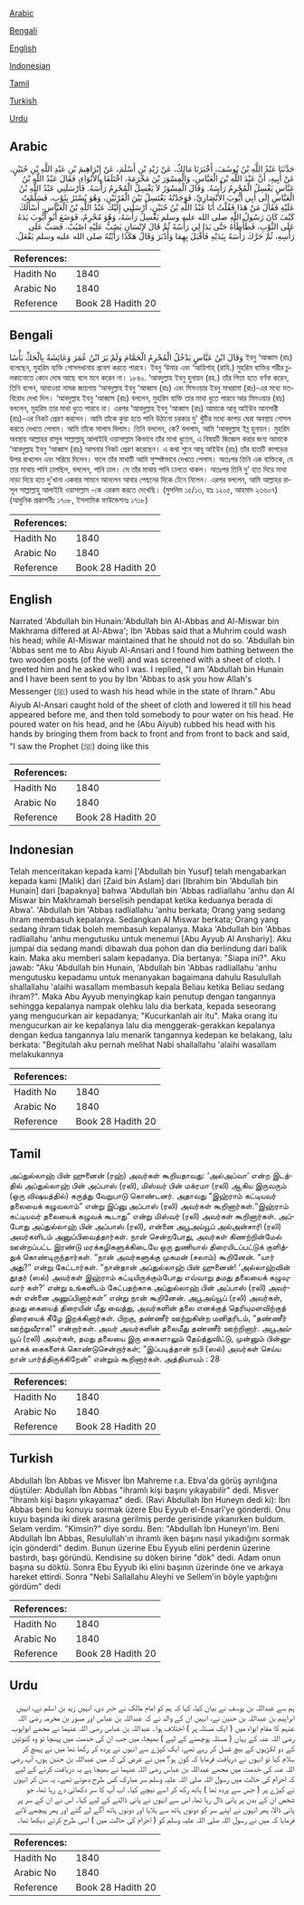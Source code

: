 [Arabic](#arabic)

[Bengali](#bengali)

[English](#english)

[Indonesian](#indonesian)

[Tamil](#tamil)

[Turkish](#turkish)

[Urdu](#urdu)

## Arabic


<div dir="rtl" lang="ar" style={{fontSize:'larger',backgroundColor:'#f8f9fa',padding:20}}>
حَدَّثَنَا عَبْدُ اللَّهِ بْنُ يُوسُفَ، أَخْبَرَنَا مَالِكٌ، عَنْ زَيْدِ بْنِ أَسْلَمَ، عَنْ إِبْرَاهِيمَ بْنِ عَبْدِ اللَّهِ بْنِ حُنَيْنٍ، عَنْ أَبِيهِ، أَنَّ عَبْدَ اللَّهِ بْنَ الْعَبَّاسِ، وَالْمِسْوَرَ بْنَ مَخْرَمَةَ، اخْتَلَفَا بِالأَبْوَاءِ، فَقَالَ عَبْدُ اللَّهِ بْنُ عَبَّاسٍ يَغْسِلُ الْمُحْرِمُ رَأْسَهُ‏.‏ وَقَالَ الْمِسْوَرُ لاَ يَغْسِلُ الْمُحْرِمُ رَأْسَهُ‏.‏ فَأَرْسَلَنِي عَبْدُ اللَّهِ بْنُ الْعَبَّاسِ إِلَى أَبِي أَيُّوبَ الأَنْصَارِيِّ، فَوَجَدْتُهُ يَغْتَسِلُ بَيْنَ الْقَرْنَيْنِ، وَهُوَ يُسْتَرُ بِثَوْبٍ، فَسَلَّمْتُ عَلَيْهِ فَقَالَ مَنْ هَذَا فَقُلْتُ أَنَا عَبْدُ اللَّهِ بْنُ حُنَيْنٍ، أَرْسَلَنِي إِلَيْكَ عَبْدُ اللَّهِ بْنُ الْعَبَّاسِ، أَسْأَلُكَ كَيْفَ كَانَ رَسُولُ اللَّهِ صلى الله عليه وسلم يَغْسِلُ رَأْسَهُ، وَهُوَ مُحْرِمٌ، فَوَضَعَ أَبُو أَيُّوبَ يَدَهُ عَلَى الثَّوْبِ، فَطَأْطَأَهُ حَتَّى بَدَا لِي رَأْسُهُ ثُمَّ قَالَ لإِنْسَانٍ يَصُبُّ عَلَيْهِ اصْبُبْ‏.‏ فَصَبَّ عَلَى رَأْسِهِ، ثُمَّ حَرَّكَ رَأْسَهُ بِيَدَيْهِ فَأَقْبَلَ بِهِمَا وَأَدْبَرَ وَقَالَ هَكَذَا رَأَيْتُهُ صلى الله عليه وسلم يَفْعَلُ‏.‏
</div>
<div style={{backgroundColor:'#f8f9fa',padding:20, marginBottom: 10}}><table> <thead> <tr> <th>References:</th> <th></th> </tr> </thead> <tbody><tr><td>Hadith No</td><td>1840</td></tr><tr><td>Arabic No</td><td>1840</td></tr><tr><td>Reference</td><td>Book 28 Hadith 20</td></tr></tbody></table></div>

## Bengali


<div dir="ltr" lang="bn" style={{fontSize:'larger',backgroundColor:'#f8f9fa',padding:20}}>
وَقَالَ ابْنُ عَبَّاسٍ يَدْخُلُ الْمُحْرِمُ الْحَمَّامَ وَلَمْ يَرَ ابْنُ عُمَرَ وَعَائِشَةُ بِالْحَكِّ بَأْسًا ইবনু ‘আব্বাস (রাঃ) বলেছেন, মুহরিম ব্যক্তি গোসলখানায় প্রবেশ করতে পারবে। ইবনু ‘উমার এবং ‘আয়িশাহ্ (রাযি.) মুহরিম ব্যক্তির শরীর চুলকানোতে কোন দোষ আছে বলে মনে করেন না। ১৮৪০. ‘আবদুল্লাহ ইবনু হুনায়ন (রহ.) তাঁর পিতা হতে বর্ণনা করেন, তিনি বলেন, আবাওয়া নামক জায়গায় ‘আবদুল্লাহ ইবনু ‘আব্বাস (রাঃ) এবং মিসওয়ার ইবনু মাখরামা (রাঃ)-এর মধ্যে মতবিরোধ দেখা দিল। ‘আবদুল্লাহ ইবনু ‘আব্বাস (রাঃ) বললেন, মুহরিম ব্যক্তি তার মাথা ধুতে পারবে আর মিসওয়ার (রাঃ) বললেন, মুহরিম তার মাথা ধুতে পারবে না। এরপর ‘আবদুল্লাহ ইবনু ‘আব্বাস (রাঃ) আমাকে আবূ আইউব আনসারী (রাঃ)-এর নিকট প্রেরণ করলেন। আমি তাঁকে কুয়া হতে পানি উঠানো চরকার দু’ খুঁটির মধ্যে কাপড় ঘেরা অবস্থায় গোসল করতে দেখতে পেলাম। আমি তাঁকে সালাম দিলাম। তিনি বললেন, কে? বললাম, আমি ‘আবদুল্লাহ ইব্ন হুনায়ন। মুহরিম অবস্থায় আল্লাহর রাসূল সাল্লাল্লাহু আলাইহি ওয়াসাল্লাম কিভাবে তাঁর মাথা ধুতেন, এ বিষয়টি জিজ্ঞেস করার জন্য আমাকে ‘আবদুল্লাহ ইবনু ‘আব্বাস (রাঃ) আপনার নিকট প্রেরণ করেছেন। এ কথা শুনে আবূ আইউব (রাঃ) তাঁর হাতটি কাপড়ের উপর রাখলেন এবং সরিয়ে দিলেন। ফলে তাঁর মাথাটি আমি সুস্পষ্টভাবে দেখতে পেলাম। অতঃপর তিনি এক ব্যক্তিকে, যে তার মাথায় পানি ঢালছিল, বললেন, পানি ঢাল। সে তাঁর মাথায় পানি ঢালতে থাকল। অতঃপর তিনি দু’ হাত দিয়ে মাথা নাড়া দিয়ে হাত দু’খানা একবার সামনে আনলেন আবার পেছনের দিকে টেনে নিলেন। এরপর বললেন, আমি আল্লাহর রাসূল সাল্লাল্লাহু আলাইহি ওয়াসাল্লাম -কে এরকম করতে দেখেছি। (মুসলিম ১৫/১৩, হাঃ ১২০৫, আহমাদ ২৩৬০৭) (আধুনিক প্রকাশনীঃ ১৭০৮, ইসলামিক ফাউন্ডেশনঃ ১৭১৮)
</div>
<div style={{backgroundColor:'#f8f9fa',padding:20, marginBottom: 10}}><table> <thead> <tr> <th>References:</th> <th></th> </tr> </thead> <tbody><tr><td>Hadith No</td><td>1840</td></tr><tr><td>Arabic No</td><td>1840</td></tr><tr><td>Reference</td><td>Book 28 Hadith 20</td></tr></tbody></table></div>

## English


<div dir="ltr" lang="en" style={{fontSize:'larger',backgroundColor:'#f8f9fa',padding:20}}>
Narrated 'Abdullah bin Hunain:'Abdullah bin Al-Abbas and Al-Miswar bin Makhrama differed at Al-Abwa'; Ibn 'Abbas said that a Muhrim could wash his head; while Al-Miswar maintained that he should not do so. 'Abdullah bin 'Abbas sent me to Abu Aiyub Al-Ansari and I found him bathing between the two wooden posts (of the well) and was screened with a sheet of cloth. I greeted him and he asked who I was. I replied, "I am 'Abdullah bin Hunain and I have been sent to you by Ibn 'Abbas to ask you how Allah's Messenger (ﷺ) used to wash his head while in the state of lhram." Abu Aiyub Al-Ansari caught hold of the sheet of cloth and lowered it till his head appeared before me, and then told somebody to pour water on his head. He poured water on his head, and he (Abu Aiyub) rubbed his head with his hands by bringing them from back to front and from front to back and said, "I saw the Prophet (ﷺ) doing like this
</div>
<div style={{backgroundColor:'#f8f9fa',padding:20, marginBottom: 10}}><table> <thead> <tr> <th>References:</th> <th></th> </tr> </thead> <tbody><tr><td>Hadith No</td><td>1840</td></tr><tr><td>Arabic No</td><td>1840</td></tr><tr><td>Reference</td><td>Book 28 Hadith 20</td></tr></tbody></table></div>

## Indonesian


<div dir="ltr" lang="id" style={{fontSize:'larger',backgroundColor:'#f8f9fa',padding:20}}>
Telah menceritakan kepada kami ['Abdullah bin Yusuf] telah mengabarkan kepada kami [Malik] dari [Zaid bin Aslam] dari [Ibrahim bin 'Abdullah bin Hunain] dari [bapaknya] bahwa 'Abdullah bin 'Abbas radliallahu 'anhu dan Al Miswar bin Makhramah berselisih pendapat ketika keduanya berada di Abwa'. 'Abdullah bin 'Abbas radliallahu 'anhu berkata; Orang yang sedang ihram membasuh kepalanya. Sedangkan Al Miswar berkata; Orang yang sedang ihram tidak boleh membasuh kepalanya. Maka 'Abdullah bin 'Abbas radliallahu 'anhu mengutusku untuk menemui [Abu Ayyub Al Anshariy]. Aku jumpai dia sedang mandi dibawah dua pohon dan dia berlindung dari balik kain. Maka aku memberi salam kepadanya. Dia bertanya: "Siapa ini?". Aku jawab: "Aku 'Abdullah bin Hunain, 'Abdullah bin 'Abbas radliallahu 'anhu mengutusku kepadamu untuk menanyakan bagaimana dahulu Rasulullah shallallahu 'alaihi wasallam membasuh kepala Beliau ketika Beliau sedang ihram?". Maka Abu Ayyub menyingkap kain penutup dengan tangannya sehingga kepalanya nampak olehku lalu dia berkata, kepada seseorang yang mengucurkan air kepadanya; "Kucurkanlah air itu". Maka orang itu mengucurkan air ke kepalanya lalu dia menggerak-gerakkan kepalanya dengan kedua tangannya lalu menarik tangannya kedepan ke belakang, lalu berkata: "Begitulah aku pernah melihat Nabi shallallahu 'alaihi wasallam melakukannya
</div>
<div style={{backgroundColor:'#f8f9fa',padding:20, marginBottom: 10}}><table> <thead> <tr> <th>References:</th> <th></th> </tr> </thead> <tbody><tr><td>Hadith No</td><td>1840</td></tr><tr><td>Arabic No</td><td>1840</td></tr><tr><td>Reference</td><td>Book 28 Hadith 20</td></tr></tbody></table></div>

## Tamil


<div dir="ltr" lang="ta" style={{fontSize:'larger',backgroundColor:'#f8f9fa',padding:20}}>
அப்துல்லாஹ் பின் ஹுனைன் (ரஹ்) அவர்கள் கூறியதாவது: ‘அல்அப்வா’ என்ற இடத்தில் அப்துல்லாஹ் பின் அப்பாஸ் (ரலி), மிஸ்வர் பின் மக்ரமா (ரலி) ஆகிய இருவரும் (ஒரு விஷயத்தில்) கருத்து வேறுபாடு கொண்டனர். அதாவது “இஹ்ராம் கட்டியவர் தலையைக் கழுவலாம்” என்று இப்னு அப்பாஸ் (ரலி) அவர்கள் கூறினார்கள்.“இஹ்ராம் கட்டியவர் தலையைக் கழுவக் கூடாது” என்று மிஸ்வர் (ரலி) அவர்கள் கூறினார்கள். அப்போது அப்துல்லாஹ் பின் அப்பாஸ் (ரலி), என்னை அபூஅய்யூப் அல்அன்சாரி (ரலி) அவர்களிடம் அனுப்பிவைத்தார்கள். நான் சென்றபோது, அவர்கள் கிணற்றின்மேல் ஊன்றப்பட்ட இரண்டு மரக்கழிகளுக்கிடையே ஒரு துணியால் திரையிடப்பட்டுக் குளித்துக் கொண்டிருந்தார்கள். “நான் அவர்களுக்கு முகமன் (சலாம்) கூறினேன். “யார் அது?” என்று கேட்டார்கள். “நான்தான் அப்துல்லாஹ் பின் ஹுனைன்! ‘அல்லாஹ்வின் தூதர் (ஸல்) அவர்கள் இஹ்ராம் கட்டியிருக்கும்போது எவ்வாறு தமது தலையைக் கழுவுவார் கள்?’ என்று உங்களிடம் கேட்பதற்காக அப்துல்லாஹ் பின் அப்பாஸ் (ரலி) அவர்கள் என்னை அனுப்பினார்கள்” என்று நான் கூறினேன். அபூஅய்யூப் (ரலி) அவர்கள், தமது கையைத் திரையின் மீது வைத்து, அவர்களின் தலை எனக்குத் தெரியுமளவிற்குத் திரையைக் கீழே இறக்கினார்கள். பிறகு, தண்ணீர் ஊற்றுகின்ற மனிதரிடம், “தண்ணீர் ஊற்றுவீராக!” என்றார்கள். அவர் அவர்களின் தலைமீது தண்ணீர் ஊற்றினார். அபூஅய்யூப் (ரலி) அவர்கள், தமது தலையை இரு கைகளாலும் தேய்த்துவிட்டு, முன்னும் பின்னுமாகக் கைகளைக் கொண்டுசென்றார்கள்; “இப்படித்தான் நபி (ஸல்) அவர்கள் செய்ய நான் பார்த்திருக்கிறேன்” என்றும் கூறினார்கள். அத்தியாயம் : 28
</div>
<div style={{backgroundColor:'#f8f9fa',padding:20, marginBottom: 10}}><table> <thead> <tr> <th>References:</th> <th></th> </tr> </thead> <tbody><tr><td>Hadith No</td><td>1840</td></tr><tr><td>Arabic No</td><td>1840</td></tr><tr><td>Reference</td><td>Book 28 Hadith 20</td></tr></tbody></table></div>

## Turkish


<div dir="ltr" lang="tr" style={{fontSize:'larger',backgroundColor:'#f8f9fa',padding:20}}>
Abdullah İbn Abbas ve Misver İbn Mahreme r.a. Ebva'da görüş ayrılığına düştüler: Abdullah İbn Abbas "ihramlı kişi başını yıkayabilir" dedi. Misver "İhramlı kişi başını yıkayamaz" dedi. (Ravi Abdullah İbn Huneyn dedi ki): İbn Abbas beni bu konuyu sormak üzere Ebu Eyyub el-Ensarî'ye gönderdi. Onu kuyu başında iki direk arasına gerilmiş perde gerisinde yıkanırken buldum. Selam verdim. "Kimsin?" diye sordu. Ben: "Abdullah İbn Huneyn'im. Beni Abdullah İbn Abbas, Resulullah'ın ihramlı iken başını nasıl yıkadığını sormak için gönderdi" dedim. Bunun üzerine Ebu Eyyub elini perdenin üzerine bastırdı, başı göründü. Kendisine su döken birine "dök" dedi. Adam onun başına su döktü. Sonra Ebu Eyyub iki elini başının üzerinde öne ve arkaya hareket ettirdi. Sonra "Nebi Sallallahu Aleyhi ve Sellem'in böyle yaptığını gördüm" dedi
</div>
<div style={{backgroundColor:'#f8f9fa',padding:20, marginBottom: 10}}><table> <thead> <tr> <th>References:</th> <th></th> </tr> </thead> <tbody><tr><td>Hadith No</td><td>1840</td></tr><tr><td>Arabic No</td><td>1840</td></tr><tr><td>Reference</td><td>Book 28 Hadith 20</td></tr></tbody></table></div>

## Urdu


<div dir="rtl" lang="ur" style={{fontSize:'larger',backgroundColor:'#f8f9fa',padding:20}}>
ہم سے عبداللہ بن یوسف نے بیان کیا، کہا کہ ہم کو امام مالک نے خبر دی، انہیں زید بن اسلم نے، انہیں ابراہیم بن عبداللہ بن حنین نے، انہیں ان کے والد نے کہ عبداللہ بن عباس اور مسور بن مخرمہ رضی اللہ عنہم کا مقام ابواء میں ( ایک مسئلہ پر ) اختلاف ہوا۔ عبداللہ بن عباس رضی اللہ عنہما نے مجھے ابوایوب رضی اللہ عنہ کے یہاں ( مسئلہ پوچھنے کے لیے ) بھیجا، میں جب ان کی خدمت میں پہنچا تو وہ کنوئیں کے دو لکڑیوں کے بیچ غسل کر رہے تھے، ایک کپڑے سے انہوں نے پردہ کر رکھا تھا میں نے پہنچ کر سلام کیا تو انہوں نے دریافت فرمایا کہ کون ہو؟ میں نے عرض کی کہ میں عبداللہ بن حنین ہوں، آپ رضی اللہ عنہ کی خدمت میں مجھے عبداللہ بن عباس رضی اللہ عنہما نے بھیجا ہے یہ دریافت کرنے کے لیے کہ احرام کی حالت میں رسول اللہ صلی اللہ علیہ وسلم سر مبارک کس طرح دھوتے تھے۔ یہ سن کر انہوں نے کپڑے پر ( جس سے پردہ تھا ) ہاتھ رکھ کر اسے نیچے کیا۔ اب آپ کا سر دکھائی دے رہا تھا، جو شخص ان کے بدن پر پانی ڈال رہا تھا، اس سے انہوں نے پانی ڈالنے کے لیے کہا۔ اس نے ان کے سر پر پانی ڈالا، پھر انہوں نے اپنے سر کو دونوں ہاتھ سے ہلایا اور دونوں ہاتھ آگے لے گئے اور پھر پیچھے لائے فرمایا کہ میں نے رسول اللہ صلی اللہ علیہ وسلم کو ( احرام کی حالت میں ) اسی طرح کرتے دیکھا تھا۔
</div>
<div style={{backgroundColor:'#f8f9fa',padding:20, marginBottom: 10}}><table> <thead> <tr> <th>References:</th> <th></th> </tr> </thead> <tbody><tr><td>Hadith No</td><td>1840</td></tr><tr><td>Arabic No</td><td>1840</td></tr><tr><td>Reference</td><td>Book 28 Hadith 20</td></tr></tbody></table></div>
